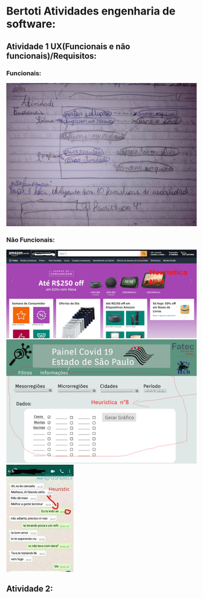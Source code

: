 # Bertoti Atividades engenharia de software:


## Atividade 1 UX(Funcionais e não funcionais)/Requisitos:
### Funcionais:
<img src="https://github.com/LeoAdlerr/bertoti/blob/main/Atividade1Bertoti/FuncionaisTeams.jpeg">

### Não Funcionais:
<img src="https://github.com/LeoAdlerr/bertoti/blob/main/Atividade1Bertoti/design_Heuristica_amazon.png">

<img src="https://github.com/LeoAdlerr/bertoti/blob/main/Atividade1Bertoti/Heuristican8.png">

<img src="https://github.com/LeoAdlerr/bertoti/blob/main/Atividade1Bertoti/Heuristican1.jpg">

## Atividade 2:

